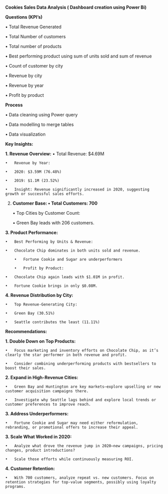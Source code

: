 **Cookies Sales Data Analysis ( Dashboard creation using Power Bi)**

**Questions (KPI’s)**

•	Total Revenue Generated

•	Total Number of customers

•	Total number of products

•	Best performing product using sum of units sold and sum of revenue

•	Count of customer by city 

•	Revenue by city

•	Revenue by year

•	Profit by product

**Process**

•	Data cleaning using Power query

•	Data modelling to merge tables

•	Data visualization

**Key Insights:**

**1. Revenue Overview:**
	•	Total Revenue: $4.69M

	•	Revenue by Year:

	•	2020: $3.59M (76.48%)

	•	2019: $1.1M (23.52%)

	•	Insight: Revenue significantly increased in 2020, suggesting growth or successful sales efforts.

2. **Customer Base:
	•	Total Customers: 700**

	•	Top Cities by Customer Count:

	•	Green Bay leads with 206 customers.

**3. Product Performance:**

	•	Best Performing by Units & Revenue:
 
	•	Chocolate Chip dominates in both units sold and revenue.
 
        •	Fortune Cookie and Sugar are underperformers
  
        •	Profit by Product:
 
	•	Chocolate Chip again leads with $1.01M in profit.
 
	•	Fortune Cookie brings in only $0.08M.

**4. Revenue Distribution by City:**

	•	Top Revenue-Generating City:
 
	•	Green Bay (30.51%)
 
	•	Seattle contributes the least (11.11%)

**Recommendations:**

**1.	Double Down on Top Products:**

	•	Focus marketing and inventory efforts on Chocolate Chip, as it’s clearly the star performer in both revenue and profit.

	•	Consider combining underperforming products with bestsellers to boost their sales.
 
**2.	Expand in High-Revenue Cities:**

	•	Green Bay and Huntington are key markets—explore upselling or new customer acquisition campaigns there.

	•	Investigate why Seattle lags behind and explore local trends or customer preferences to improve reach.

**3. Address Underperformers:**
   
	•	Fortune Cookie and Sugar may need either reformulation, rebranding, or promotional offers to increase their appeal.


**3.	Scale What Worked in 2020:**

	•	Analyze what drove the revenue jump in 2020—new campaigns, pricing changes, product introductions?

	•	Scale those efforts while continuously measuring ROI.


**4.	Customer Retention:**

	•	With 700 customers, analyze repeat vs. new customers. Focus on retention strategies for top-value segments, possibly using loyalty programs.
 




